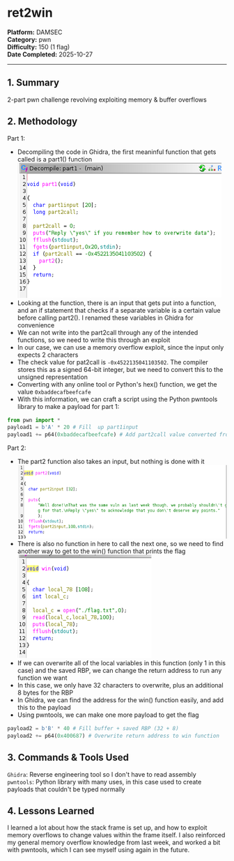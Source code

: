 # ret2win

**Platform:** DAMSEC  
**Category:** pwn  
**Difficulty:** 150 (1 flag)  
**Date Completed:** 2025-10-27  

---

## 1. Summary
2-part pwn challenge revolving exploiting memory & buffer overflows

## 2. Methodology
Part 1:
- Decompiling the code in Ghidra, the first meaninful function that gets called is a part1() function  
![part1 function](screenshots/part1.png)  
- Looking at the function, there is an input that gets put into a function, and an if statement that checks if a separate variable is a certain value before calling part2(). I renamed these variables in Ghidra for convenience
- We can not write into the part2call through any of the intended functions, so we need to write this through an exploit
- In our case, we can use a memory overflow exploit, since the input only expects 2 characters
- The check value for pat2call is `-0x4522135041103502`. The compiler stores this as a signed 64-bit integer, but we need to convert this to the unsigned representation
- Converting with any online tool or Python's hex() function, we get the value `0xbaddecafbeefcafe`
- With this information, we can craft a script using the Python pwntools library to make a payload for part 1:
```python
from pwn import *
payload1 = b'A' * 20 # Fill  up part1input
payload1 += p64(0xbaddecafbeefcafe) # Add part2call value converted from int
```

Part 2:
- The part2 function also takes an input, but nothing is done with it  
![part2 function](screenshots/part2.png)  
- There is also no function in here to call the next one, so we need to find another way to get to the win() function that prints the flag  
![win function](screenshots/win.png)  
- If we can overwrite all of the local variables in this function (only 1 in this case) and the saved RBP, we can change the return address to run any function we want
- In this case, we only have 32 characters to overwrite, plus an additional 8 bytes for the RBP
- In Ghidra, we can find the address for the win() function easily, and add this to the payload
- Using pwntools, we can make one more payload to get the flag
```python
payload2 = b'B' * 40 # Fill buffer + saved RBP (32 + 8)
payload2 += p64(0x400687) # Overwrite return address to win function
```

## 3. Commands & Tools Used
`Ghidra`: Reverse engineering tool so I don't have to read assembly  
`pwntools`: Python library with many uses, in this case used to create payloads that couldn't be typed normally

## 4. Lessons Learned
I learned a lot about how the stack frame is set up, and how to exploit memory overflows to change values within the frame itself. I also reinforced my general memory overflow knowledge from last week, and worked a bit with pwntools, which I can see myself using again in the future.
